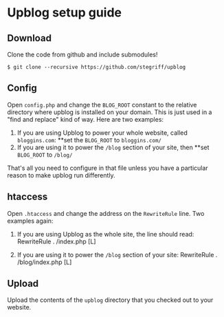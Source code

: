 # Upblog setup guide

## Download

Clone the code from github and include submodules!

	$ git clone --recursive https://github.com/stegriff/upblog

## Config

Open `config.php` and change the `BLOG_ROOT` constant to the relative directory where upblog is installed on your domain. This is just used in a "find and replace" kind of way. Here are two examples:

 1. If you are using Upblog to power your whole website, called `bloggins.com`: **set the `BLOG_ROOT` to `bloggins.com/`
 2. If you are using it to power the `/blog` section of your site, then **set `BLOG_ROOT` to `/blog/`
 
That's all you need to configure in that file unless you have a particular reason to make upblog run differently.

## htaccess

Open `.htaccess` and change the address on the `RewriteRule` line. Two examples again:

 1.	If you are using Upblog as the whole site, the line should read:
		RewriteRule . /index.php [L]
		
 2.	If you are using it to power the `/blog` section of your site:
		RewriteRule . /blog/index.php [L]
		
## Upload

Upload the contents of the `upblog` directory that you checked out to your website.